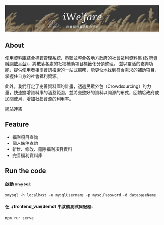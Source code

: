 ![](https://github.com/james5418/iWelfare/blob/main/frontend_vue/demo1/public/logo.png)

## About

使用資料庫結合標籤管理系統，串聯並整合各地方政府的社會福利資料集 ([政府資料開放平台](https://data.gov.tw/))，將散落各處的社福補助項目標籤化分類整理。
並以靈活的查詢功能，提供使用者相關資訊檢索的一站式服務，能更快地找到符合需求的補助項目，掌握住自身的社會福利資源。  

此外，我們訂定了完善資料庫的計畫，透過民眾外包（Crowdsourcing）的力量，快速擴增資料庫的涵蓋範圍，並將彙整好的資料以開源的形式，回饋給政府或民間使用，增加社福資源的利用率。

[網站連結](https://www.notion.so/iWelfare-0b88def76c2d447ab1e089c22e59fbe0#986c76836ae54ecf9e6f8a791f967d61)



## Feature
* 福利項目查詢
* 個人條件查詢
* 新增、修改、刪除福利項目資料
* 完善福利資料庫


## Run the code
#### 啟動 xmysql:
```
xmysql -h localhost -u mysqlUsername -p mysqlPassword -d databaseName
```

#### 在 ./frontend_vue/demo1 中啟動測試伺服器:
```
npm run serve
```
